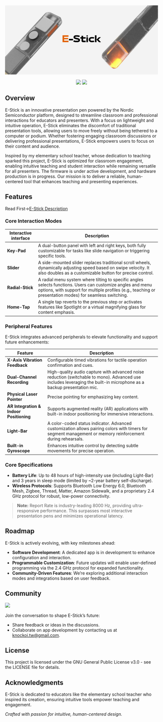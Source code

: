 



![E-Stick](https://github.com/Knockoi/E-Stick/blob/main/image/Title.png)

<div align="center">

[![](https://img.shields.io/discord/1226517355421634601?logo=discord&logoColor=white&color=5865F2)](https://discord.gg/Tf3PsfkTJF)
[![](https://img.shields.io/badge/License-GPLv3-FFA500.svg?logo=gnu&logoColor=white)](https://www.gnu.org/licenses/gpl-3.0)

</div>  


## Overview

E-Stick is an innovative presentation pen powered by the Nordic Semiconductor platform, designed to streamline classroom and professional interactions for educators and presenters. With a focus on lightweight and intuitive operation, E-Stick eliminates the discomfort of traditional presentation tools, allowing users to move freely without being tethered to a computer or podium. Whether fostering engaging classroom discussions or delivering professional presentations, E-Stick empowers users to focus on their content and audience.

Inspired by my elementary school teacher, whose dedication to teaching sparked this project, E-Stick is optimized for classroom engagement, enabling intuitive teaching and student interaction while remaining versatile for all presenters. The firmware is under active development, and hardware production is in progress. Our mission is to deliver a reliable, human-centered tool that enhances teaching and presenting experiences.

## Features

Read First->[E-Stick Description](https://github.com/Knockoi/E-Stick/blob/main/E-Stick%20DM%20ver1.0.pdf)  
### Core Interaction Modes

| Interactive interface | Description |
|----------------------|------------|
| **Key-Pad** | A dual-button panel with left and right keys, both fully customizable for tasks like slide navigation or triggering specific tools. |
| **Slider** | A side-mounted slider replaces traditional scroll wheels, dynamically adjusting speed based on swipe velocity. It also doubles as a customizable button for precise control. |
| **Radial-Stick** | A radial menu system where tilting to specific angles selects functions. Users can customize angles and menu options, with support for multiple profiles (e.g., teaching or presentation modes) for seamless switching. |
| **Home-Tap** | A single tap reverts to the previous step or activates features like Spotlight or a virtual magnifying glass for content emphasis. |


### Peripheral Features

E-Stick integrates advanced peripherals to elevate functionality and support future enhancements:

|  Feature | Description |
|-------------------|------------|
| **X-Axis Vibration Feedback** | Configurable timed vibrations for tactile operation confirmation and cues. |
| **Dual-Channel Recording** | High-quality audio capture with advanced noise reduction (switchable to mono). Advanced use includes leveraging the built-in microphone as a backup presentation mic. |
| **Physical Laser Pointer** | Precise pointing for emphasizing key content. |
| **AR Integration & Indoor Positioning** | Supports augmented reality (AR) applications with built-in indoor positioning for immersive interactions. |
| **Light-Bar** | A color-coded status indicator. Advanced customization allows pairing colors with timers for segment management or memory reinforcement during rehearsals. |
| **Built-in Gyroscope** | Enhances intuitive control by detecting subtle movements for precise operation. |

### Core Specifications  
  - **Battery Life**: Up to 48 hours of high-intensity use (including Light-Bar) and 3 years in sleep mode (limited by \~2-year battery self-discharge).
  - **Wireless Protocols**: Supports Bluetooth Low Energy 6.0, Bluetooth Mesh, Zigbee, Thread, Matter, Amazon Sidewalk, and a proprietary 2.4 GHz protocol for robust, low-power connectivity.
 > **Note:** Report Rate is industry-leading 8000 Hz, providing ultra-responsive performance. This surpasses most interactive presentation pens and minimizes operational latency.

  

## Roadmap

E-Stick is actively evolving, with key milestones ahead:

- **Software Development**: A dedicated app is in development to enhance configuration and interaction.
- **Programmable Customization**: Future updates will enable user-defined programming via the 2.4 GHz protocol for expanded functionality.
- **Community-Driven Features**: We’re exploring additional interaction modes and integrations based on user feedback.
  
## Community  
[![](https://img.shields.io/discord/1226517355421634601?logo=discord&logoColor=white&color=5865F2)](https://discord.gg/Tf3PsfkTJF)  

Join the conversation to shape E-Stick’s future:

- Share feedback or ideas in the discussions.
- Collaborate on app development by contacting us at knockoi.tw@gmail.com.

## License

This project is licensed under the GNU General Public License v3.0 - see the LICENSE file for details.

## Acknowledgments

E-Stick is dedicated to educators like the elementary school teacher who inspired its creation, ensuring intuitive tools empower teaching and engagement.

*Crafted with passion for intuitive, human-centered design.*
